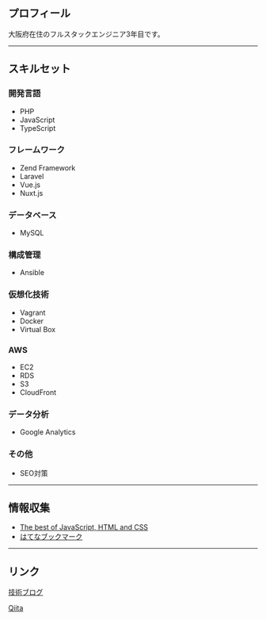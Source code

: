 ## プロフィール

大阪府在住のフルスタックエンジニア3年目です。

---

## スキルセット

### 開発言語

- PHP
- JavaScript
- TypeScript

### フレームワーク

- Zend Framework
- Laravel
- Vue.js
- Nuxt.js

### データベース

- MySQL

### 構成管理

- Ansible

### 仮想化技術

- Vagrant
- Docker
- Virtual Box

### AWS

- EC2
- RDS
- S3
- CloudFront

### データ分析

- Google Analytics

### その他

- SEO対策

---

## 情報収集

- [The best of JavaScript, HTML and CSS](https://bestofjs.org)
- [はてなブックマーク](https://b.hatena.ne.jp/hotentry/it)

---

## リンク

[技術ブログ](https://www.yurikago-blog.com)

[Qiita](https://qiita.com/h-kawaguchi)
